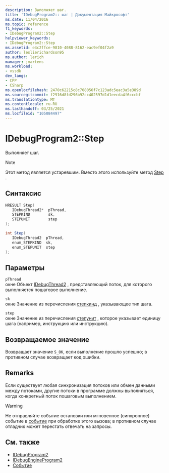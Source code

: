 ```yaml
---
description: Выполняет шаг.
title: 'IDebugProgram2:: шаг | Документация Майкрософт'
ms.date: 11/04/2016
ms.topic: reference
f1_keywords:
- IDebugProgram2::Step
helpviewer_keywords:
- IDebugProgram2::Step
ms.assetid: e4c2ffce-9810-4088-8162-eac9ef04f2a9
author: leslierichardson95
ms.author: lerich
manager: jmartens
ms.workload:
- vssdk
dev_langs:
- CPP
- CSharp
ms.openlocfilehash: 2470c62215c8c708056f7c123adc5eac3a5e389d
ms.sourcegitcommit: f2916d8fd296b92cc402597d1d1eecda4f6cccbf
ms.translationtype: MT
ms.contentlocale: ru-RU
ms.lasthandoff: 03/25/2021
ms.locfileid: "105084497"
---
```

# <a name="idebugprogram2step"></a>IDebugProgram2::Step
Выполняет шаг.

> [!NOTE]
> Этот метод является устаревшим. Вместо этого используйте метод [Step](../../../extensibility/debugger/reference/idebugprocess3-step.md) .

## <a name="syntax"></a>Синтаксис

```cpp
HRESULT Step( 
   IDebugThread2*  pThread,
   STEPKIND        sk,
   STEPUNIT        step
);
```

```csharp
int Step( 
   IDebugThread2  pThread,
   enum_STEPKIND  sk,
   enum_STEPUNIT  step
);
```

## <a name="parameters"></a>Параметры
`pThread`\
окне Объект [IDebugThread2](../../../extensibility/debugger/reference/idebugthread2.md) , представляющий поток, для которого выполняется пошаговое выполнение.

`sk`\
окне Значение из перечисления [степкинд](../../../extensibility/debugger/reference/stepkind.md) , указывающее тип шага.

`step`\
окне Значение из перечисления [степунит](../../../extensibility/debugger/reference/stepunit.md) , которое указывает единицу шага (например, инструкцию или инструкцию).

## <a name="return-value"></a>Возвращаемое значение
 Возвращает значение `S_OK`, если выполнение прошло успешно; в противном случае возвращает код ошибки.

## <a name="remarks"></a>Remarks
 Если существует любая синхронизация потоков или обмен данными между потоками, другие потоки в программе должны выполняться, когда конкретный поток пошаговым выполнением.

> [!WARNING]
> Не отправляйте событие остановки или мгновенное (синхронное) событие в [событие](../../../extensibility/debugger/reference/idebugeventcallback2-event.md) при обработке этого вызова; в противном случае отладчик может перестать отвечать на запросы.

## <a name="see-also"></a>См. также
- [IDebugProgram2](../../../extensibility/debugger/reference/idebugprogram2.md)
- [IDebugEngineProgram2](../../../extensibility/debugger/reference/idebugengineprogram2.md)
- [Событие](../../../extensibility/debugger/reference/idebugeventcallback2-event.md)
